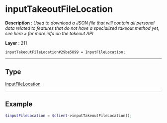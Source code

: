 # inputTakeoutFileLocation

**Description** : *Used to download a JSON file that will contain all personal data related to features that do not have a specialized takeout method yet, see here &raquo; for more info on the takeout API*

**Layer** : 211

```tl
inputTakeoutFileLocation#29be5899 = InputFileLocation;
```

---

## Type

[InputFileLocation](type/InputFileLocation)

---

## Example

```php
$inputFileLocation = $client->inputTakeoutFileLocation();
```